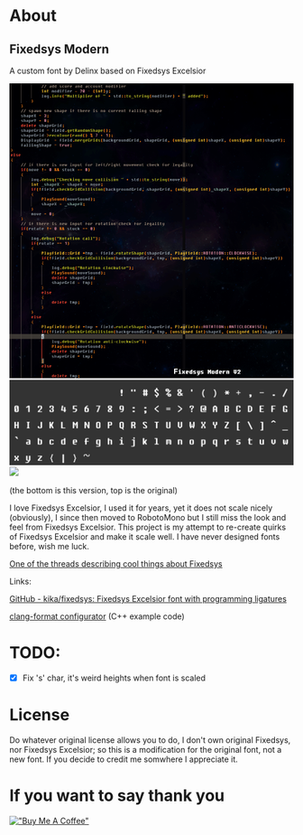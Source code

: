 # About 
## Fixedsys Modern

A custom font by Delinx based on Fixedsys Excelsior

![](media/ExcelsiorModernV02Demo.gif)
![](media/VectorImg.png)
![](https://i.imgur.com/6K2hENw.png)

(the bottom is this version, top is the original)

I love Fixedsys Excelsior, I used it for years, yet it does not scale nicely (obviously), I since then moved to RobotoMono but I still miss the look and feel from Fixedsys Excelsior.
This project is my attempt to re-create quirks of Fixedsys Excelsior and make it scale well. I have never designed fonts before, wish me luck.

[One of the threads describing cool things about Fixedsys](https://www.reddit.com/r/typography/comments/vuajeq/potential_scalable_version_of_fixedsys_and_how_i/)

Links:

[GitHub - kika/fixedsys: Fixedsys Excelsior font with programming ligatures](https://github.com/kika/fixedsys)

[clang-format configurator](https://zed0.co.uk/clang-format-configurator/) (C++ example code)

# TODO:

 * [X] Fix 's' char, it's weird heights when font is scaled

# License

Do whatever original license allows you to do, I don't own original Fixedsys, nor Fixedsys Excelsior; so this is a modification for the original font, not a new font.
If you decide to credit me somwhere I appreciate it. 

# If you want to say thank you
[!["Buy Me A Coffee"](https://www.buymeacoffee.com/assets/img/custom_images/orange_img.png)](https://www.buymeacoffee.com/delinx)
